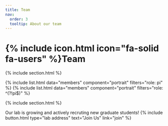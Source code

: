 ```yaml
---
title: Team
nav:
  order: 3
  tooltip: About our team
---
```


# {% include icon.html icon="fa-solid fa-users" %}Team

{% include section.html %}

{% include list.html data="members" component="portrait" filters="role: pi" %}
{% include list.html data="members" component="portrait" filters="role: ^(?!pi$)" %}

{% include section.html %}

Our lab is growing and actively recruting new graduate students!
{%
  include button.html
  type="lab address"
  text="Join Us"
  link="join"
%}
